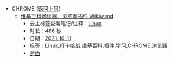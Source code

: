 - CHROME ([返回上层](../))
    - [维基百科阅读器，浏览器插件 Wikiwand](https://www.bilibili.com/video/BV1if4y177RX)
        - 去主标签查看笔记/注释：[Linux](../markmap/Linux.html)
        - 时长：486 秒
        - 日期：[2021-10-11](../markmap/202110.html)
        - 标签：Linux,打卡挑战,维基百科,插件,学习,CHROME,浏览器
        - [封面](http://i1.hdslb.com/bfs/archive/8a8dd6fab1b64d885748b995feaf14d8c0aef8d7.jpg)
